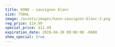 ```yaml
---
title: KONO - sauvignon blanc
size: 750mL
image: /assets/images/kono-sauvignon-blanc-2.png
reg_price: $14.99
special_price: $11.49
expiration_date: 2019-04-30 00:00:00 -0600
show_special: true
---
```


